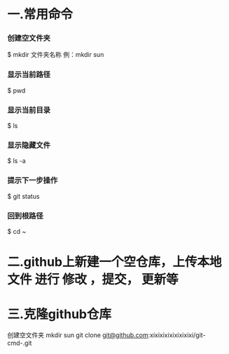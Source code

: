 # 一.常用命令
### 创建空文件夹
$ mkdir 文件夹名称   例：mkdir sun   
### 显示当前路径
$ pwd         
### 显示当前目录
$ ls                
### 显示隐藏文件
$ ls -a      
### 提示下一步操作     
$ git status   
### 回到根路径
$ cd ~

# 二.github上新建一个空仓库，上传本地文件 进行 修改  ，提交， 更新等

# 三.克隆github仓库
创建空文件夹  mkdir  sun
git clone  git@github.com:xixixixixixixixixi/git-cmd-.git